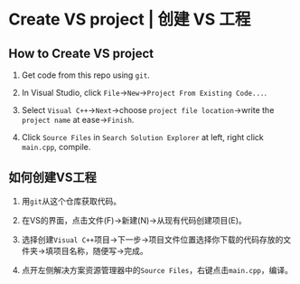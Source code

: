 # Create VS project | 创建 VS 工程

## How to Create VS project

1. Get code from this repo using `git`.

2. In Visual Studio, click `File`->`New`->`Project From Existing Code...`.

3. Select `Visual C++`->`Next`->choose `project file location`->write the `project name` at ease->`Finish`.

4. Click `Source Files` in `Search Solution Explorer` at left, right click `main.cpp`, compile.

## 如何创建VS工程

1. 用`git`从这个仓库获取代码。

2. 在VS的界面，点击文件(F)->新建(N)->从现有代码创建项目(E)。

3. 选择创建`Visual C++`项目->下一步->项目文件位置选择你下载的代码存放的文件夹->填项目名称，随便写->完成。

4. 点开左侧解决方案资源管理器中的`Source Files`，右键点击`main.cpp`，编译。
